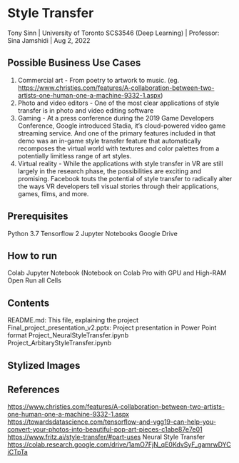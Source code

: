 # Style Transfer

Tony Sinn |  University of Toronto SCS3546 (Deep Learning) | Professor: Sina Jamshidi | Aug 2, 2022

## Possible Business Use Cases
1) Commercial art -  From poetry to artwork to music. (eg. https://www.christies.com/features/A-collaboration-between-two-artists-one-human-one-a-machine-9332-1.aspx)
2) Photo and video editors - One of the most clear applications of style transfer is in photo and video editing software
3) Gaming - At a press conference during the 2019 Game Developers Conference, Google introduced Stadia, it’s cloud-powered video game streaming service. And one of the primary features included in that demo was an in-game style transfer feature that automatically recomposes the virtual world with textures and color palettes from a potentially limitless range of art styles.
4) Virtual reality - While the applications with style transfer in VR are still largely in the research phase, the possibilities are exciting and promising. Facebook touts the potential of style transfer to radically alter the ways VR developers tell visual stories through their applications, games, films, and more.
## Prerequisites
Python 3.7
Tensorflow 2
Jupyter Notebooks
Google Drive
## How to run
Colab Jupyter Notebook (Notebook on Colab Pro with GPU and High-RAM
Open
Run all Cells
## Contents
README.md: This file, explaining the project
Final_project_presentation_v2.pptx: Project presentation in Power Point format
Project_NeuralStyleTransfer.ipynb
Project_ArbitaryStyleTransfer.ipynb
## Stylized Images


## References
https://www.christies.com/features/A-collaboration-between-two-artists-one-human-one-a-machine-9332-1.aspx
https://towardsdatascience.com/tensorflow-and-vgg19-can-help-you-convert-your-photos-into-beautiful-pop-art-pieces-c1abe87e7e01
https://www.fritz.ai/style-transfer/#part-uses
Neural Style Transfer https://colab.research.google.com/drive/1amO7FjN_qE0KdvSyF_gamrwDYCiCTpTa

